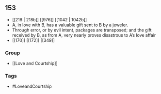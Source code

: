 ## 153
- [[218 | 218b]] [[976]] [[1042 | 1042b]] 
- A, in love with B, has a valuable gift sent to B by a jeweler.
- Through error, or by evil intent, packages are transposed; and the gift received by B, as from A, very nearly proves disastrous to A’s love affair
- [[170]] [[172]] [[349]] 


### Group
- [[Love and Courtship]]

### Tags
- #LoveandCourtship

